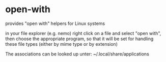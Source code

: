 # open-with
provides "open with" helpers for Linux systems

in your file explorer (e.g. nemo) right click on a file and select "open with", then choose the appropriate program, so that it will be set for handling these file types (either by mime type or by extension)

The associations can be looked up unter:
~/.local/share/applications
